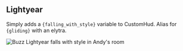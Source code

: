 ## Lightyear
Simply adds a `{falling_with_style}` variable to CustomHud. Alias for `{gliding}` with an elytra.

![Buzz Lightyear falls with style in Andy's room](https://media1.tenor.com/m/0x9FiooZfL8AAAAC/falling-with-style-toy-story.gif)
